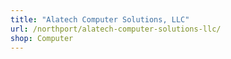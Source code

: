 ```yaml
---
title: "Alatech Computer Solutions, LLC"
url: /northport/alatech-computer-solutions-llc/
shop: Computer
---
```

